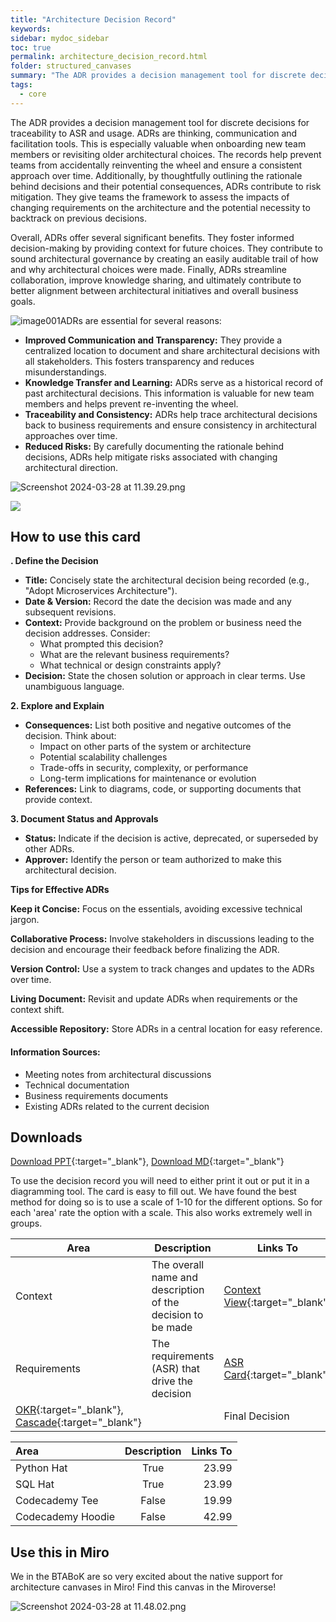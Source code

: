 ```yaml
---
title: "Architecture Decision Record"
keywords: 
sidebar: mydoc_sidebar
toc: true
permalink: architecture_decision_record.html
folder: structured_canvases
summary: "The ADR provides a decision management tool for discrete decisions for traceability to ASR and usage."
tags: 
  - core
---
```


The ADR provides a decision management tool for discrete decisions for traceability to ASR and usage. ADRs are thinking, communication and facilitation tools. This is especially valuable when onboarding new team members or revisiting older architectural choices. The records help prevent teams from accidentally reinventing the wheel and ensure a consistent approach over time. Additionally, by thoughtfully outlining the rationale behind decisions and their potential consequences, ADRs contribute to risk mitigation. They give teams the framework to assess the impacts of changing requirements on the architecture and the potential necessity to backtrack on previous decisions.

Overall, ADRs offer several significant benefits. They foster informed decision-making by providing context for future choices. They contribute to sound architectural governance by creating an easily auditable trail of how and why architectural choices were made. Finally, ADRs streamline collaboration, improve knowledge sharing, and ultimately contribute to better alignment between architectural initiatives and overall business goals.

![image001](media/architecture_decision_record.svg)ADRs are essential for several reasons:

- **Improved Communication and Transparency:** They provide a centralized location to document and share architectural decisions with all stakeholders. This fosters transparency and reduces misunderstandings.
- **Knowledge Transfer and Learning:** ADRs serve as a historical record of past architectural decisions. This information is valuable for new team members and helps prevent re-inventing the wheel.
- **Traceability and Consistency:** ADRs help trace architectural decisions back to business requirements and ensure consistency in architectural approaches over time.
- **Reduced Risks:** By carefully documenting the rationale behind decisions, ADRs help mitigate risks associated with changing architectural direction.

![Screenshot 2024-03-28 at 11.39.29.png](../../media/7d34222be8e8f4fb719156dd93bd0eaf0a186d09.png)

![](../../media/4452948d1341f45845fc33bdc0cd36031f720d58.svg)

## How to use this card



**. Define the Decision**

- **Title:** Concisely state the architectural decision being recorded (e.g., "Adopt Microservices Architecture").
- **Date & Version:** Record the date the decision was made and any subsequent revisions.
- **Context:** Provide background on the problem or business need the decision addresses. Consider:
  - What prompted this decision?
  - What are the relevant business requirements?
  - What technical or design constraints apply?
- **Decision:** State the chosen solution or approach in clear terms. Use unambiguous language.

**2. Explore and Explain**

- **Consequences:** List both positive and negative outcomes of the decision. Think about:
  - Impact on other parts of the system or architecture
  - Potential scalability challenges
  - Trade-offs in security, complexity, or performance
  - Long-term implications for maintenance or evolution
- **References:** Link to diagrams, code, or supporting documents that provide context.

**3. Document Status and Approvals**

- **Status:** Indicate if the decision is active, deprecated, or superseded by other ADRs.
- **Approver:** Identify the person or team authorized to make this architectural decision.

**Tips for Effective ADRs**

**Keep it Concise:** Focus on the essentials, avoiding excessive technical jargon.

**Collaborative Process:** Involve stakeholders in discussions leading to the decision and encourage their feedback before finalizing the ADR.

**Version Control:** Use a system to track changes and updates to the ADRs over time.

**Living Document:** Revisit and update ADRs when requirements or the context shift.

**Accessible Repository:** Store ADRs in a central location for easy reference.



#### Information Sources:

- Meeting notes from architectural discussions
- Technical documentation
- Business requirements documents
- Existing ADRs related to the current decision



## Downloads

[Download PPT](media/ppt/architecture_decision_record.ppt){:target="_blank"}, [Download MD](media/adr_md_download.md){:target="_blank"}

To use the decision record you will need to either print it out or put it in a diagramming tool. The card is easy to fill out. We have found the best method for doing so is to use a scale of 1-10 for the different options. So for each 'area' rate the option with a scale. This also works extremely well in groups. 

| Area | Description | Links To |
| -------------------------------------------------------------------------------- | ----------------------------------------------------------------------- | -------------------------------------------------------------- |
| Context | The overall name and description of the decision to be made | [Context View](context_view_card.md){:target="_blank"}         |
| Requirements | The requirements (ASR) that drive the decision | [ASR Card](https://iasa-global.github.io/btabok/asr_card.html){:target="_blank"} || Decision Scope | The scope of impact of the decision | [Scope](https://iasa-global.github.io/btabok/scope_context.html){:target="_blank"} || Characteristics | Duration, information quality, effort and reversibility of the decision | [ASR Card](https://iasa-global.github.io/btabok/asr_card.html){:target="_blank"}, [OKR](https://iasa-global.github.io/btabok/okr_card.html){:target="_blank"}, [Context View](context_view_card.md){:target="_blank"} | | Authority | How the decision will be made and by whom | [Stakeholder Ecosystem](https://iasa-global.github.io/btabok/stakeholder_ecosystem_canvas.html){:target="_blank"} || Options (Areas) | The areas or topics to compare against for all of the options. | N/A || Options | The different choices available in the decision.| [Roadmap](https://iasa-global.github.io/btabok/architects_roadmap_canvas.html){:target="_blank"} || Rationale and Consequences| Any additional thinking or consequences of the decision 
| [OKR](https://iasa-global.github.io/btabok/okr_card.html){:target="_blank"}, [Cascade](https://iasa-global.github.io/btabok/architecture_decision_cascade_card.html){:target="_blank"} || Final Decision | Which decision was made and any description.| N/A |


| Area              | Description  | Links To |
| :---------------- | :------: | ----: |
| Python Hat        |   True   | 23.99 |
| SQL Hat           |   True   | 23.99 |
| Codecademy Tee    |  False   | 19.99 |
| Codecademy Hoodie |  False   | 42.99 |

## Use this in Miro

We in the BTABoK are so very excited about the native support for architecture canvases in Miro! Find this canvas in the Miroverse!

![Screenshot 2024-03-28 at 11.48.02.png](../../media/81d2f2a927638d5d5f6cd093d075d22d18b8559d.png)
